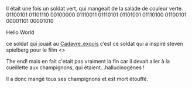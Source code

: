 Il était une fois un soldat vert,
qui mangeait de la salade de couleur verte.
01100101 01101110 00100000 01110011 01110101 01101001 01110100 01100101 00001101 00001010 

Hello World

ce soldat qui jouait au [Cadavre_exquis](https://fr.wikipedia.org/wiki/Cadavre_exquis)
c’est ce soldat qui a inspiré steven spielberg pour le film <<il faut sauver le soldat rayan>>

The end! mais en fait c'etait pas vraiment la fin car il devait aller
à la cueillette aux champignons, qui étaient...hallucinogènes !

Il a donc mangé tous ses champignons et est mort étouffé.

